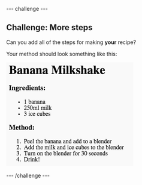 \--- challenge \---

## Challenge: More steps

Can you add all of the steps for making **your** recipe?

Your method should look something like this:

![ruutukaappaus](images/recipe-more-method.png)

\--- /challenge \---